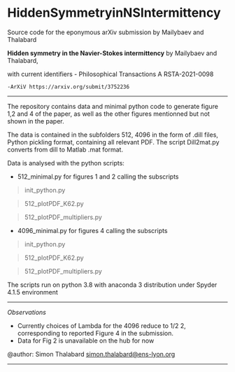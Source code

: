 # HiddenSymmetryinNSIntermittency
Source code for the eponymous arXiv submission by Mailybaev and Thalabard

**Hidden symmetry in the Navier-Stokes intermittency**
by Mailybaev and Thalabard,

with current identifiers
    - Philosophical Transactions A RSTA-2021-0098
    
    -ArXiV https://arxiv.org/submit/3752236
***


The repository contains data and minimal python code to 
 generate figure 1,2 and 4 of the paper, as well as the other figures mentionned but not shown in the paper.

The data is contained in the subfolders 
512, 4096 in the form of .dill files, Python pickling format, containing all relevant PDF.
The script Dill2mat.py  converts from dill to Matlab .mat format.

Data is analysed with the python scripts:

- 512_minimal.py for figures 1 and 2
calling the subscripts
> init_python.py

> 512_plotPDF_K62.py

> 512_plotPDF_multipliers.py

- 4096_minimal.py for figures 4
calling the subscripts
>  init_python.py

> 512_plotPDF_K62.py

> 512_plotPDF_multipliers.py

The scripts  run on python 3.8 with anaconda 3 distribution under Spyder 4.1.5 environment


***
*Observations* 
- Currently choices of Lambda for the 4096  reduce to 1/2 2, corresponding to reported Figure 4 in the submission.
- Data for Fig 2 is unavailable on the hub for now

@author: Simon Thalabard simon.thalabard@ens-lyon.org
***

